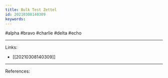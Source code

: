 ```yaml
---
title: Bulk Test Zettel
id: 20210308140309
keywords:
---
```

#alpha #bravo #charlie #delta #echo

---
Links:

- [[20210308140309]]

---
References:
